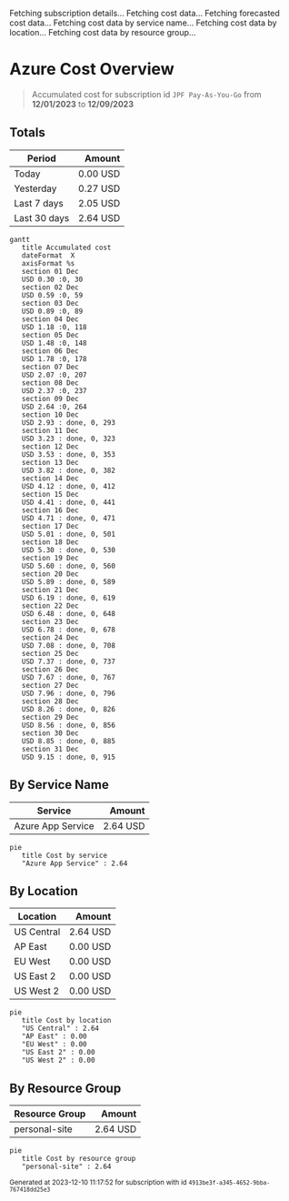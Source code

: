 Fetching subscription details...
Fetching cost data...
Fetching forecasted cost data...
Fetching cost data by service name...
Fetching cost data by location...
Fetching cost data by resource group...
# Azure Cost Overview

> Accumulated cost for subscription id `JPF Pay-As-You-Go` from **12/01/2023** to **12/09/2023**

## Totals

|Period|Amount|
|---|---:|
|Today|0.00 USD|
|Yesterday|0.27 USD|
|Last 7 days|2.05 USD|
|Last 30 days|2.64 USD|

```mermaid
gantt
   title Accumulated cost
   dateFormat  X
   axisFormat %s
   section 01 Dec
   USD 0.30 :0, 30
   section 02 Dec
   USD 0.59 :0, 59
   section 03 Dec
   USD 0.89 :0, 89
   section 04 Dec
   USD 1.18 :0, 118
   section 05 Dec
   USD 1.48 :0, 148
   section 06 Dec
   USD 1.78 :0, 178
   section 07 Dec
   USD 2.07 :0, 207
   section 08 Dec
   USD 2.37 :0, 237
   section 09 Dec
   USD 2.64 :0, 264
   section 10 Dec
   USD 2.93 : done, 0, 293
   section 11 Dec
   USD 3.23 : done, 0, 323
   section 12 Dec
   USD 3.53 : done, 0, 353
   section 13 Dec
   USD 3.82 : done, 0, 382
   section 14 Dec
   USD 4.12 : done, 0, 412
   section 15 Dec
   USD 4.41 : done, 0, 441
   section 16 Dec
   USD 4.71 : done, 0, 471
   section 17 Dec
   USD 5.01 : done, 0, 501
   section 18 Dec
   USD 5.30 : done, 0, 530
   section 19 Dec
   USD 5.60 : done, 0, 560
   section 20 Dec
   USD 5.89 : done, 0, 589
   section 21 Dec
   USD 6.19 : done, 0, 619
   section 22 Dec
   USD 6.48 : done, 0, 648
   section 23 Dec
   USD 6.78 : done, 0, 678
   section 24 Dec
   USD 7.08 : done, 0, 708
   section 25 Dec
   USD 7.37 : done, 0, 737
   section 26 Dec
   USD 7.67 : done, 0, 767
   section 27 Dec
   USD 7.96 : done, 0, 796
   section 28 Dec
   USD 8.26 : done, 0, 826
   section 29 Dec
   USD 8.56 : done, 0, 856
   section 30 Dec
   USD 8.85 : done, 0, 885
   section 31 Dec
   USD 9.15 : done, 0, 915
```

## By Service Name

|Service|Amount|
|---|---:|
|Azure App Service|2.64 USD|

```mermaid
pie
   title Cost by service
   "Azure App Service" : 2.64
```

## By Location

|Location|Amount|
|---|---:|
|US Central|2.64 USD|
|AP East|0.00 USD|
|EU West|0.00 USD|
|US East 2|0.00 USD|
|US West 2|0.00 USD|

```mermaid
pie
   title Cost by location
   "US Central" : 2.64
   "AP East" : 0.00
   "EU West" : 0.00
   "US East 2" : 0.00
   "US West 2" : 0.00
```

## By Resource Group

|Resource Group|Amount|
|---|---:|
|personal-site|2.64 USD|

```mermaid
pie
   title Cost by resource group
   "personal-site" : 2.64
```

<sup>Generated at 2023-12-10 11:17:52 for subscription with id `4913be3f-a345-4652-9bba-767418dd25e3`</sup>
